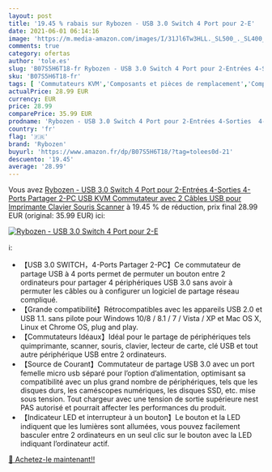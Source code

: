 ```yaml
---
layout: post
title: '19.45 % rabais sur Rybozen - USB 3.0 Switch 4 Port pour 2-E'
date: 2021-06-01 06:14:16
image: 'https://m.media-amazon.com/images/I/31Jl6Tw3HLL._SL500_._SL400_.jpg'
comments: true
category: ofertas
author: 'tole.es'
slug: 'B07S5H6T18-fr Rybozen - USB 3.0 Switch 4 Port pour 2-Entrées 4-Sorties...'
sku: 'B07S5H6T18-fr'
tags: [ 'Commutateurs KVM','Composants et pièces de remplacement','Composants externes','Informatique','rybozen', ]
actualPrice: 28.99 EUR
currency: EUR
price: 28.99
comparePrice: 35.99 EUR
prodname: 'Rybozen - USB 3.0 Switch 4 Port pour 2-Entrées 4-Sorties  4-Ports Partager 2-PC USB KVM Commutateur avec 2 Câbles USB pour Imprimante Clavier Souris Scanner'
country: 'fr'
flag: '🇫🇷'
brand: 'Rybozen'
buyurl: 'https://www.amazon.fr/dp/B07S5H6T18/?tag=tolees0d-21'
descuento: '19.45'
average: '28.99'
---
```


Vous avez [Rybozen - USB 3.0 Switch 4 Port pour 2-Entrées 4-Sorties  4-Ports Partager 2-PC USB KVM Commutateur avec 2 Câbles USB pour Imprimante Clavier Souris Scanner](https://www.amazon.fr/dp/B07S5H6T18/?tag=tolees0d-21)  à  19.45 % de réduction, prix final  28.99 EUR (original: 35.99 EUR) ici:

[![Rybozen - USB 3.0 Switch 4 Port pour 2-E](https://m.media-amazon.com/images/I/31Jl6Tw3HLL._SL500_._SL400_.jpg)](https://www.amazon.fr/dp/B07S5H6T18/?tag=tolees0d-21)

ℹ️:

- 【USB 3.0 SWITCH，4-Ports Partager 2-PC】Ce commutateur de partage USB à 4 ports permet de permuter un bouton entre 2 ordinateurs pour partager 4 périphériques USB 3.0 sans avoir à permuter les câbles ou à configurer un logiciel de partage réseau compliqué.
- 【Grande compatibilité】Rétrocompatibles avec les appareils USB 2.0 et USB 1.1. sans pilote pour Windows 10/8 / 8.1 / 7 / Vista / XP et Mac OS X, Linux et Chrome OS, plug and play.
- 【Commutateurs Idéaux】Idéal pour le partage de périphériques tels quimprimante, scanner, souris, clavier, lecteur de carte, clé USB et tout autre périphérique USB entre 2 ordinateurs.
- 【Source de Courant】Commutateur de partage USB 3.0 avec un port femelle micro usb séparé pour l’option d’alimentation, optimisant sa compatibilité avec un plus grand nombre de périphériques, tels que les disques durs, les caméscopes numériques, les disques SSD, etc. mise sous tension. Tout chargeur avec une tension de sortie supérieure nest PAS autorisé et pourrait affecter les performances du produit.
- 【Indicateur LED et interrupteur à un bouton】Le bouton et la LED indiquent que les lumières sont allumées, vous pouvez facilement basculer entre 2 ordinateurs en un seul clic sur le bouton avec la LED indiquant l’ordinateur actif.

[🛒 Achetez-le maintenant!!](https://www.amazon.fr/dp/B07S5H6T18/?tag=tolees0d-21)
